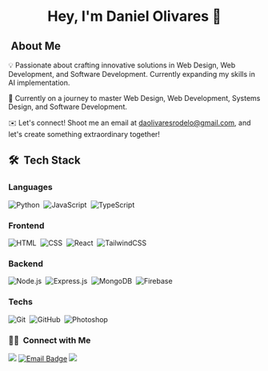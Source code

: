 <h1 align="center"><b>Hey, I'm Daniel Olivares 👋</b></h1>

<h2> &nbsp;About Me</h2>

💡 Passionate about crafting innovative solutions in Web Design, Web Development, and Software Development. Currently expanding my skills in AI implementation.

🌱 Currently on a journey to master Web Design, Web Development, Systems Design, and Software Development.

✉️ Let's connect! Shoot me an email at daolivaresrodelo@gmail.com, and let's create something extraordinary together!

## 🛠 &nbsp;Tech Stack

### Languages
![Python](https://img.shields.io/badge/Python%20-%2314354C.svg?style=for-the-badge&logo=python&logoColor=white)&nbsp;
![JavaScript](https://img.shields.io/badge/JavaScript%20-%23F7DF1E.svg?style=for-the-badge&logo=javascript&logoColor=black)&nbsp;
![TypeScript](https://img.shields.io/badge/TypeScript%20-%2314354C.svg?style=for-the-badge&logo=typescript&logoColor=white)&nbsp;

### Frontend
![HTML](https://img.shields.io/badge/HTML5%20-%23E34F26.svg?style=for-the-badge&logo=html5&logoColor=white)&nbsp;
![CSS](https://img.shields.io/badge/CSS%20-%231572B6.svg?style=for-the-badge&logo=css3&logoColor=white)&nbsp;
![React](https://img.shields.io/badge/React%20-%2320232a.svg?style=for-the-badge&logo=React&logoColor=blue)&nbsp;
![TailwindCSS](https://img.shields.io/badge/TailwindCSS-38B2AC?style=for-the-badge&logo=tailwind-css&logoColor=white)&nbsp;

### Backend
![Node.js](https://img.shields.io/badge/-Node.js-54824a?style=for-the-badge&logo=node.js&logoColor=white)&nbsp;
![Express.js](https://img.shields.io/badge/-Express.js-000000?style=for-the-badge&logo=express&logoColor=white)&nbsp;
![MongoDB](https://img.shields.io/badge/-MongoDB-4EA94B?style=for-the-badge&logo=mongodb&logoColor=white)&nbsp;
![Firebase](https://img.shields.io/badge/-Firebase-FFCA28?style=for-the-badge&logo=firebase&logoColor=white)&nbsp;

### Techs
![Git](https://img.shields.io/badge/-Git-ec502c?style=for-the-badge&logo=git&logoColor=white)&nbsp;
![GitHub](https://img.shields.io/badge/-GitHub-05122A?style=for-the-badge&logo=github&logoColor=white)&nbsp;
![Photoshop](https://img.shields.io/badge/-Photoshop-001e36?style=for-the-badge&logo=adobe-photoshop&logoColor=white)&nbsp;

### 🤝🏻 &nbsp;Connect with Me

<p align="center">

<a href="https://www.linkedin.com/in/daniel-andres-olivares-rodelo-664a862b7/"><img src="https://img.shields.io/badge/-Daniel%20Andres%20Olivares%20Rodelo-0077B5?style=flat&logo=Linkedin&logoColor=white"/></a>
<a href="mailto:daolivaresrodelo@gmail.com"><img src="https://img.shields.io/badge/-daolivaresrodelo@gmail.com-D14836?style=flat&logo=gmail&logoColor=white" alt="Email Badge"/></a>
<a href="https://www.instagram.com/dxnieel___/"><img src="https://img.shields.io/badge/-@dxnieel___-E4405F?style=flat&logo=Instagram&logoColor=white"/></a>

</p>

